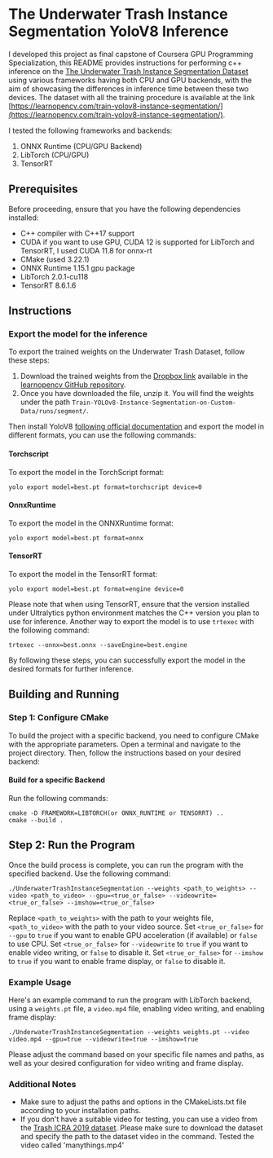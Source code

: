# The Underwater Trash Instance Segmentation YoloV8 Inference
I developed this project as final capstone of Coursera GPU Programming Specialization, this README provides instructions for performing c++ inference on the [The Underwater Trash Instance Segmentation Dataset](https://conservancy.umn.edu/handle/11299/214865) using various frameworks having both CPU and GPU backends, with the aim of showcasing the differences in inference time between these two devices. The dataset with all the training procedure is available at the link [https://learnopencv.com/train-yolov8-instance-segmentation/](https://learnopencv.com/train-yolov8-instance-segmentation/).  

I tested the following frameworks and backends:

1. ONNX Runtime (CPU/GPU Backend)
3. LibTorch (CPU/GPU)
5. TensorRT

## Prerequisites

Before proceeding, ensure that you have the following dependencies installed:

- C++ compiler with C++17 support
- CUDA if you want to use GPU, CUDA 12 is supported for LibTorch and TensorRT, I used CUDA 11.8 for onnx-rt
- CMake (used 3.22.1)
- ONNX Runtime 1.15.1 gpu package
- LibTorch 2.0.1-cu118
- TensorRT 8.6.1.6

## Instructions

### Export the model for the inference

To export the trained weights on the Underwater Trash Dataset, follow these steps:

1. Download the trained weights from the [Dropbox link](https://www.dropbox.com/scl/fo/cjj6w4q3679w1n03211zr/h?dl=1&rlkey=z16lunmbuwsn98we968psulse) available in the [learnopencv GitHub repository](https://github.com/spmallick/learnopencv/tree/master/Train-YOLOv8-Instance-Segmentation-on-Custom-Data).
2. Once you have downloaded the file, unzip it. You will find the weights under the path `Train-YOLOv8-Instance-Segmentation-on-Custom-Data/runs/segment/`.

Then install YoloV8 [following official documentation](https://docs.ultralytics.com/quickstart/) and export the model in different formats, you can use the following commands:

#### Torchscript

To export the model in the TorchScript format:

```
yolo export model=best.pt format=torchscript device=0
```

#### OnnxRuntime

To export the model in the ONNXRuntime format:

```
yolo export model=best.pt format=onnx
```

#### TensorRT

To export the model in the TensorRT format:

```
yolo export model=best.pt format=engine device=0
```

Please note that when using TensorRT, ensure that the version installed under Ultralytics python environment matches the C++ version you plan to use for inference. Another way to export the model is to use `trtexec` with the following command:

```
trtexec --onnx=best.onnx --saveEngine=best.engine
```

By following these steps, you can successfully export the model in the desired formats for further inference.

## Building and Running 
### Step 1: Configure CMake

To build the project with a specific backend, you need to configure CMake with the appropriate parameters. Open a terminal and navigate to the project directory. Then, follow the instructions based on your desired backend:

#### Build for a specific Backend

Run the following commands:

```shell
cmake -D FRAMEWORK=LIBTORCH(or ONNX_RUNTIME or TENSORRT) ..
cmake --build .
```
## Step 2: Run the Program

Once the build process is complete, you can run the program with the specified backend. Use the following command:

```shell
./UnderwaterTrashInstanceSegmentation --weights <path_to_weights> --video <path_to_video> --gpu=<true_or_false> --videowrite=<true_or_false> --imshow=<true_or_false>
```

Replace `<path_to_weights>` with the path to your weights file, `<path_to_video>` with the path to your video source. Set `<true_or_false>` for `--gpu` to `true` if you want to enable GPU acceleration (if available) or `false` to use CPU. Set `<true_or_false>` for `--videowrite` to `true` if you want to enable video writing, or `false` to disable it. Set `<true_or_false>` for `--imshow` to `true` if you want to enable frame display, or `false` to disable it.

### Example Usage

Here's an example command to run the program with LibTorch backend, using a `weights.pt` file, a `video.mp4` file, enabling video writing, and enabling frame display:

```shell
./UnderwaterTrashInstanceSegmentation --weights weights.pt --video video.mp4 --gpu=true --videowrite=true --imshow=true
```

Please adjust the command based on your specific file names and paths, as well as your desired configuration for video writing and frame display.

### Additional Notes

- Make sure to adjust the paths and options in the CMakeLists.txt file according to your installation paths.
- If you don't have a suitable video for testing, you can use a video from the [Trash ICRA 2019 dataset](https://conservancy.umn.edu/handle/11299/214366). Please make sure to download the dataset and specify the path to the dataset video in the command. Tested the video called 'manythings.mp4'
